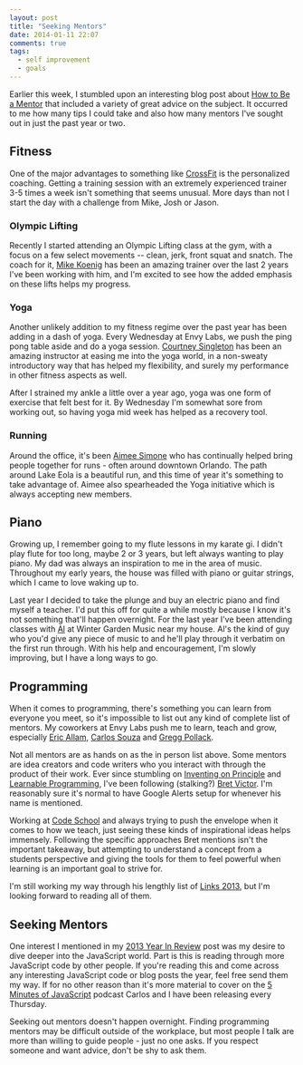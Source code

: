 ```yaml
---
layout: post
title: "Seeking Mentors"
date: 2014-01-11 22:07
comments: true
tags: 
  - self improvement
  - goals
---
```


Earlier this week, I stumbled upon an interesting blog post about [How to Be a Mentor](http://www.nczonline.net/blog/2014/01/07/how-to-be-a-mentor/) that included a variety of great advice on the subject. It occurred to me how many tips I could take and also how many mentors I've sought out in just the past year or two. 

## Fitness

One of the major advantages to something like [CrossFit](/2-years-of-crossfit) is the personalized coaching. Getting a training session with an extremely experienced trainer 3-5 times a week isn't something that seems unusual. More days than not I start the day with a challenge from Mike, Josh or Jason.

### Olympic Lifting

Recently I started attending an Olympic Lifting class at the gym, with a focus on a few select movements -- clean, jerk, front squat and snatch. The coach for it, [Mike Koenig](http://crossfitkingspoint.com/about/about-the-trainers/) has been an amazing trainer over the last 2 years I've been working with him, and I'm excited to see how the added emphasis on these lifts helps my progress.

### Yoga

Another unlikely addition to my fitness regime over the past year has been adding in a dash of yoga. Every Wednesday at Envy Labs, we push the ping pong table aside and do a yoga session. [Courtney Singleton](http://www.orlandopoweryoga.com/orlando-power-yoga-instructors.php) has been an amazing instructor at easing me into the yoga world, in a non-sweaty introductory way that has helped my flexibility, and surely my performance in other fitness aspects as well.

After I strained my ankle a little over a year ago, yoga was one form of exercise that felt best for it. By Wednesday I'm somewhat sore from working out, so having yoga mid week has helped as a recovery tool.

### Running

Around the office, it's been [Aimee Simone](http://happymediumblog.com/) who has continually helped bring people together for runs - often around downtown Orlando. The path around Lake Eola is a beautiful run, and this time of year it's something to take advantage of. Aimee also spearheaded the Yoga initiative which is always accepting new members.

## Piano

Growing up, I remember going to my flute lessons in my karate gi. I didn't play flute for too long, maybe 2 or 3 years, but left always wanting to play piano. My dad was always an inspiration to me in the area of music. Throughout my early years, the house was filled with piano or guitar strings, which I came to love waking up to.

Last year I decided to take the plunge and buy an electric piano and find myself a teacher. I'd put this off for quite a while mostly because I know it's not something that'll happen overnight. For the last year I've been attending classes with [Al](http://www.gardenmusiconline.com/) at Winter Garden Music near my house. Al's the kind of guy who you'd give any piece of music to and he'll play through it verbatim on the first run through. With his help and encouragement, I'm slowly improving, but I have a long ways to go.

## Programming

When it comes to programming, there's something you can learn from everyone you meet, so it's impossible to list out any kind of complete list of mentors. My coworkers at Envy Labs push me to learn, teach and grow, especially [Eric Allam](https://twitter.com/eallam), [Carlos Souza](https://twitter.com/caike) and [Gregg Pollack](https://twitter.com/greggpollack).

Not all mentors are as hands on as the in person list above. Some mentors are idea creators and code writers who you interact with through the product of their work. Ever since stumbling on [Inventing on Principle](https://vimeo.com/36579366) and [Learnable Programming](http://worrydream.com/LearnableProgramming/), I've been following (stalking?) [Bret Victor](http://worrydream.com/). I'm reasonably sure it's normal to have Google Alerts setup for whenever his name is mentioned.

Working at [Code School](http://codeschool.com) and always trying to push the envelope when it comes to how we teach, just seeing these kinds of inspirational ideas helps immensely. Following the specific approaches Bret mentions isn't the important takeaway, but attempting to understand a concept from a students perspective and giving the tools for them to feel powerful when learning is an important goal to strive for.

I'm still working my way through his lengthly list of [Links 2013](http://worrydream.com/Links2013/), but I'm looking forward to reading all of them.

## Seeking Mentors

One interest I mentioned in my [2013 Year In Review](/2013-year-in-review) post was my desire to dive deeper into the JavaScript world. Part is this is reading through more JavaScript code by other people. If you're reading this and come across any interesting JavaScript code or blog posts the year, feel free send them my way. If for no other reason than it's more material to cover on the [5 Minutes of JavaScript](http://five-js.envylabs.com/) podcast Carlos and I have been releasing every Thursday.

Seeking out mentors doesn't happen overnight. Finding programming mentors may be difficult outside of the workplace, but most people I talk are more than willing to guide people - just no one asks. If you respect someone and want advice, don't be shy to ask them.